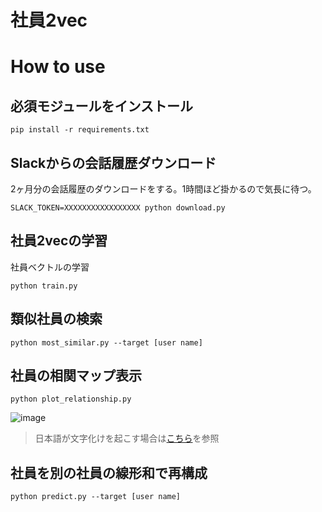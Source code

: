 # 社員2vec

# How to use

## 必須モジュールをインストール

```
pip install -r requirements.txt
```

## Slackからの会話履歴ダウンロード

2ヶ月分の会話履歴のダウンロードをする。1時間ほど掛かるので気長に待つ。

```
SLACK_TOKEN=XXXXXXXXXXXXXXXXX python download.py
```

## 社員2vecの学習

社員ベクトルの学習

```
python train.py
```

## 類似社員の検索

```
python most_similar.py --target [user name]
```

## 社員の相関マップ表示

```
python plot_relationship.py
```

![image](https://user-images.githubusercontent.com/14243883/70375683-01fc3d80-1944-11ea-9fdd-c6525f646d13.png)

> 日本語が文字化けを起こす場合は[こちら](https://datumstudio.jp/blog/matplotlibの日本語文字化けを解消するwindows編)を参照

## 社員を別の社員の線形和で再構成

```
python predict.py --target [user name]
```
